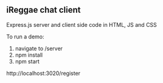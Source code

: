 ## iReggae chat client

Express.js server and client side code in HTML, JS and CSS 

To run a demo:
1. navigate to /server
2. npm install
3. npm start
 
http://localhost:3020/register














